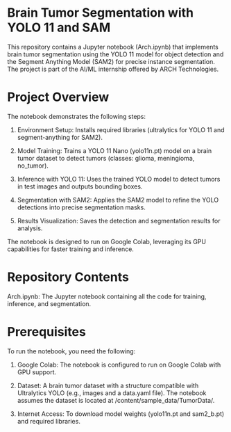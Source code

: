 # Brain Tumor Segmentation with YOLO 11 and SAM

This repository contains a Jupyter notebook (Arch.ipynb) that implements brain tumor segmentation using the YOLO 11 model for object detection and the Segment Anything Model (SAM2) for precise instance segmentation. The project is part of the AI/ML internship offered by ARCH Technologies.

# Project Overview

The notebook demonstrates the following steps:

1. Environment Setup: Installs required libraries (ultralytics for YOLO 11 and segment-anything for SAM2).

2. Model Training: Trains a YOLO 11 Nano (yolo11n.pt) model on a brain tumor dataset to detect tumors (classes: glioma, meningioma, no_tumor).

3. Inference with YOLO 11: Uses the trained YOLO model to detect tumors in test images and outputs bounding boxes.

4. Segmentation with SAM2: Applies the SAM2 model to refine the YOLO detections into precise segmentation masks.

5. Results Visualization: Saves the detection and segmentation results for analysis.

The notebook is designed to run on Google Colab, leveraging its GPU capabilities for faster training and inference.

# Repository Contents

Arch.ipynb: The Jupyter notebook containing all the code for training, inference, and segmentation.

# Prerequisites

To run the notebook, you need the following:

1. Google Colab: The notebook is configured to run on Google Colab with GPU support.

2. Dataset: A brain tumor dataset with a structure compatible with Ultralytics YOLO (e.g., images and a data.yaml file). The notebook assumes the dataset is located at /content/sample_data/TumorData/.

3. Internet Access: To download model weights (yolo11n.pt and sam2_b.pt) and required libraries.

